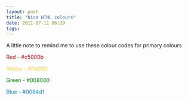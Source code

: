 ```yaml
---
layout: post
title: "Nice HTML colours"
date: 2011-07-11 06:29
tags: 
---
```

A little note to remind me to use these colour codes for primary colours

<p style="color:#c5000b">Red - #c5000b</p>

<p style="color:#ffd320">Yellow - #ffd320</p>

<p style="color:#008000">Green - #008000</p>

<p style="color:#0084d1">Blue - #0084d1</p>
